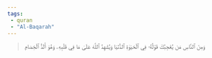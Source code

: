 ```yaml
---
tags: 
 - quran 
 - "Al-Baqarah"
---
```


> وَمِنَ ٱلنَّاسِ مَن يُعۡجِبُكَ قَوۡلُهُۥ فِي ٱلۡحَيَوٰةِ ٱلدُّنۡيَا وَيُشۡهِدُ ٱللَّهَ عَلَىٰ مَا فِي قَلۡبِهِۦ وَهُوَ أَلَدُّ ٱلۡخِصَامِ
